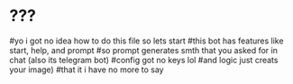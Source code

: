 # ???
#yo i got no idea how to do this file so lets start
#this bot has features like start, help, and prompt
#so prompt generates smth that you asked for in chat (also its telegram bot)
#config got no keys lol
#and logic just creats your image)
#that it i have no more to say
